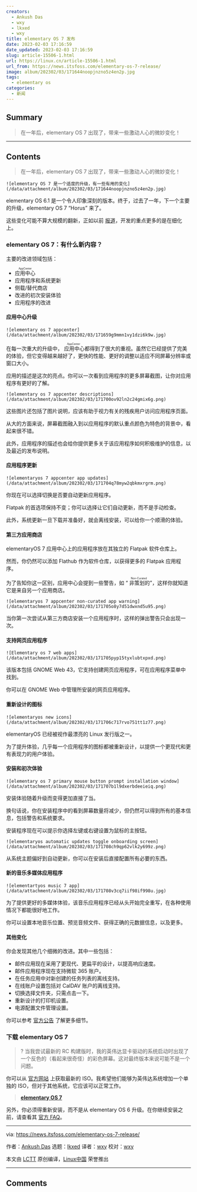 ```yaml
---
creators:
  - Ankush Das
  - wxy
  - lkxed
  - wxy
title: elementary OS 7 发布
date: 2023-02-03 17:16:59
date_updated: 2023-02-03 17:16:59
slug: article-15506-1.html
url: https://linux.cn/article-15506-1.html
url_from: https://news.itsfoss.com/elementary-os-7-release/
image: album/202302/03/171644noopjnzno5z4en2p.jpg
tags:
  - elementary os
categories:
  - 新闻
---
```


## Summary

> 在一年后，elementary OS 7 出现了，带来一些激动人心的微妙变化！

***

<!-- more -->

## Contents

> 
> 在一年后，elementary OS 7 出现了，带来一些激动人心的微妙变化！
> 
> 
> 

`![elementary OS 7 是一个适度的升级，有一些有用的变化](/data/attachment/album/202302/03/171644noopjnzno5z4en2p.jpg)`

elementary OS 6.1 是一个令人印象深刻的版本。终于，过去了一年，下一个主要的升级，elementary OS 7 “Horus” 来了。

这些变化可能不算大规模的翻新，正如以前 [报道](https://news.itsfoss.com/elementary-os-7-dev-updates/)，开发的重点更多的是在细化上。

### elementary OS 7：有什么新内容？

主要的改进领域包括：

* <ruby> 应用中心 <rt>  AppCenter </rt></ruby>
* 应用程序和系统更新
* 侧载/替代商店
* 改进的初次安装体验
* 应用程序的改进

#### 应用中心升级

`![elementary os 7 appcenter](/data/attachment/album/202302/03/171659g9mmn1vy1dzi6k9w.jpg)`

在每一次重大的升级中，<ruby> 应用中心 <rt>  AppCenter </rt></ruby>都得到了很大的重视。虽然它已经提供了完美的体验，但它变得越来越好了，更快的性能、更好的调整以适应不同屏幕分辨率或窗口大小。

应用的描述是这次的亮点。你可以一次看到应用程序的更多屏幕截图，让你对应用程序有更好的了解。

`![elementary os 7 appcenter descriptions](/data/attachment/album/202302/03/171700ov92ln2c24gmix6g.png)`

这些图片还包括了图片说明，应该有助于视力有关的残疾用户访问应用程序页面。

从大的方面来说，屏幕截图融入到以应用程序的默认重点颜色为特色的背景中，看起来很不错。

此外，应用程序的描述也会给你提供更多关于该应用程序如何积极维护的信息，以及最近的发布说明。

#### 应用程序更新

`![elementaryos 7 appcenter app updates](/data/attachment/album/202302/03/171704q78myw2qbkmxrgrm.png)`

你现在可以选择切换是否要自动更新应用程序。

Flatpak 的首选项保持不变；你可以选择让它们自动更新，而不是手动检查。

此外，系统更新一旦下载并准备好，就会离线安装，可以给你一个顺滑的体验。

#### 第三方应用商店

elementaryOS 7 应用中心上的应用程序放在其独立的 Flatpak 软件仓库上。

然而，你仍然可以添加 Flathub 作为软件仓库，以获得更多的 Flatpak 应用程序。

为了告知你这一区别，应用中心会提到一些警告，如 “<ruby> 非策划的 <rt>  Non-Curated </rt></ruby>”，这样你就知道它是来自另一个应用商店。

`![elementaryos 7 appcenter non-curated app warning](/data/attachment/album/202302/03/171705o8y7d51dwxnd5u95.png)`

当你第一次尝试从第三方商店安装一个应用程序时，这样的弹出警告只会出现一次。

#### 支持网页应用程序

`![Elementary os 7 web apps](/data/attachment/album/202302/03/171705pyp15tyxlubtxpxd.png)`

该版本包括 GNOME Web 43，它支持创建网页应用程序，可在应用程序菜单中找到。

你可以在 GNOME Web 中管理所安装的网页应用程序。

#### 重新设计的图标

`![elementaryos new icons](/data/attachment/album/202302/03/171706c717rvo751tt1z77.png)`

elementaryOS 已经被视作最漂亮的 Linux 发行版之一。

为了提升体验，几乎每一个应用程序的图标都被重新设计，以提供一个更现代和更有表现力的用户体验。

#### 安装和初次体验

`![elementary os 7 primary mouse button prompt installation window](/data/attachment/album/202302/03/171707b1l9dxerbdeeieiq.png)`

安装体验随着升级而变得更加直接了当。

换句话说，你在安装程序中的看到屏幕数量将减少，但仍然可以得到所有的基本信息，包括警告和系统要求。

安装程序现在可以提示你选择左键或右键设置为鼠标的主按钮。

`![elementaryos automatic updates toggle onboarding screen](/data/attachment/album/202302/03/171708ch9qp62vlk2y699z.png)`

从系统主题偏好到自动更新，你可以在安装后直接配置所有必要的东西。

#### 新的音乐多媒体应用程序

`![elementartyos music 7 app](/data/attachment/album/202302/03/171708v3cq7iif98if998u.jpg)`

为了提供更好的多媒体体验，该音乐应用程序已经从头开始完全重写，在各种使用情况下都能很好地工作。

你可以设置本地音乐位置、预览音频文件、获得正确的元数据信息，以及更多。

#### 其他变化

你会发现其他几个细微的改进。其中一些包括：

* 邮件应用现在采用了更现代、更扁平的设计，以提高响应速度。
* 邮件应用程序现在支持微软 365 账户。
* 在任务应用中对新创建的任务列表的离线支持。
* 在线账户设置包括对 CalDAV 账户的离线支持。
* 切换选择文件夹，只需点击一下。
* 重新设计的打印机设置。
* 电源配置文件管理设置。

你可以参考 [官方公告](https://blog.elementary.io/os-7-available-now/) 了解更多细节。

### 下载 elementary OS 7

> 
> ? 当我尝试最新的 RC 构建版时，我的英伟达显卡驱动的系统启动时出现了一个反色的（看起来很奇怪）的彩色屏幕。这对最终版本来说可能不是一个问题。
> 
> 
> 

你可以从 [官方网站](https://elementary.io) 上获取最新的 ISO。我希望他们能够为英伟达系统增加一个单独的 ISO，但对于其他系统，它应该可以正常工作。

> 
> **[elementary OS 7](https://elementary.io)**
> 
> 
> 

另外，你必须得重新安装，而不是从 elementary OS 6 升级。在你继续安装之前，请查看其 [官方 FAQ](https://github.com/elementary/os/wiki/OS-7-Horus-FAQ)。

---

via: <https://news.itsfoss.com/elementary-os-7-release/>

作者：[Ankush Das](https://news.itsfoss.com/author/ankush/) 选题：[lkxed](https://github.com/lkxed) 译者：[wxy](https://github.com/wxy) 校对：[wxy](https://github.com/wxy)

本文由 [LCTT](https://github.com/LCTT/TranslateProject) 原创编译，[Linux中国](https://linux.cn/) 荣誉推出

***

## Comments
